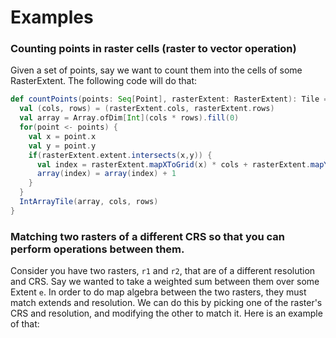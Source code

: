 # Examples

### Counting points in raster cells (raster to vector operation)

Given a set of points, say we want to count them into the cells of some RasterExtent. The following code will do that:

```scala
def countPoints(points: Seq[Point], rasterExtent: RasterExtent): Tile = {
  val (cols, rows) = (rasterExtent.cols, rasterExtent.rows)
  val array = Array.ofDim[Int](cols * rows).fill(0)
  for(point <- points) {
    val x = point.x
    val y = point.y
    if(rasterExtent.extent.intersects(x,y)) {
      val index = rasterExtent.mapXToGrid(x) * cols + rasterExtent.mapYToGrid(y)
      array(index) = array(index) + 1
    }
  }
  IntArrayTile(array, cols, rows)
}
```

### Matching two rasters of a different CRS so that you can perform operations between them.

Consider you have two rasters, `r1` and `r2`, that are of a different resolution and CRS.
Say we wanted to take a weighted sum between them over some Extent `e`.
In order to do map algebra between the two rasters, they must match extends and resolution.
We can do this by picking one of the raster's CRS and resolution, and modifying the other
to match it. Here is an example of that:
